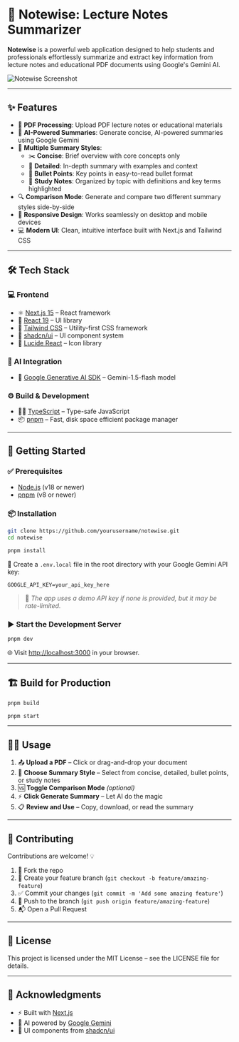 # 📘 Notewise: Lecture Notes Summarizer

**Notewise** is a powerful web application designed to help students and professionals effortlessly summarize and extract key information from lecture notes and educational PDF documents using Google's Gemini AI.

![Notewise Screenshot](public/notewise-screenshot.jpg)

---

## ✨ Features

- 📄 **PDF Processing**: Upload PDF lecture notes or educational materials
- 🤖 **AI-Powered Summaries**: Generate concise, AI-powered summaries using Google Gemini
- 🎯 **Multiple Summary Styles**:
  - ✂️ **Concise**: Brief overview with core concepts only
  - 🧠 **Detailed**: In-depth summary with examples and context
  - 📌 **Bullet Points**: Key points in easy-to-read bullet format
  - 📝 **Study Notes**: Organized by topic with definitions and key terms highlighted
- 🔍 **Comparison Mode**: Generate and compare two different summary styles side-by-side
- 📱 **Responsive Design**: Works seamlessly on desktop and mobile devices
- 💻 **Modern UI**: Clean, intuitive interface built with Next.js and Tailwind CSS

---

## 🛠 Tech Stack

### 💻 Frontend

- ⚛️ [Next.js 15](https://nextjs.org/) – React framework
- 🧩 [React 19](https://react.dev/) – UI library
- 🎨 [Tailwind CSS](https://tailwindcss.com/) – Utility-first CSS framework
- 🧱 [shadcn/ui](https://ui.shadcn.com/) – UI component system
- 🔔 [Lucide React](https://lucide.dev/) – Icon library

### 🧠 AI Integration

- 🌟 [Google Generative AI SDK](https://ai.google.dev/) – Gemini-1.5-flash model

### ⚙️ Build & Development

- 🧑‍💻 [TypeScript](https://www.typescriptlang.org/) – Type-safe JavaScript
- 📦 [pnpm](https://pnpm.io/) – Fast, disk space efficient package manager

---

## 🚀 Getting Started

### ✅ Prerequisites

- [Node.js](https://nodejs.org/) (v18 or newer)
- [pnpm](https://pnpm.io/) (v8 or newer)

### 📦 Installation

```bash
git clone https://github.com/yourusername/notewise.git
cd notewise
```

```bash
pnpm install
```

📝 Create a `.env.local` file in the root directory with your Google Gemini API key:

```
GOOGLE_API_KEY=your_api_key_here
```

> 🔐 _The app uses a demo API key if none is provided, but it may be rate-limited._

### ▶️ Start the Development Server

```bash
pnpm dev
```

🌐 Visit [http://localhost:3000](http://localhost:3000) in your browser.

---

## 🏗 Build for Production

```bash
pnpm build
```

```bash
pnpm start
```

---

## 🧑‍🏫 Usage

1. 📤 **Upload a PDF** – Click or drag-and-drop your document
2. 🎨 **Choose Summary Style** – Select from concise, detailed, bullet points, or study notes
3. 🆚 **Toggle Comparison Mode** _(optional)_
4. ⚡ **Click Generate Summary** – Let AI do the magic
5. 📋 **Review and Use** – Copy, download, or read the summary

---

## 🤝 Contributing

Contributions are welcome! 💡

1. 🍴 Fork the repo
2. 🌿 Create your feature branch (`git checkout -b feature/amazing-feature`)
3. ✅ Commit your changes (`git commit -m 'Add some amazing feature'`)
4. 🚀 Push to the branch (`git push origin feature/amazing-feature`)
5. 📬 Open a Pull Request

---

## 📄 License

This project is licensed under the MIT License – see the LICENSE file for details.

---

## 🙏 Acknowledgments

- ⚡ Built with [Next.js](https://nextjs.org/)
- 🧠 AI powered by [Google Gemini](https://deepmind.google/technologies/gemini/)
- 🧩 UI components from [shadcn/ui](https://ui.shadcn.com/)
